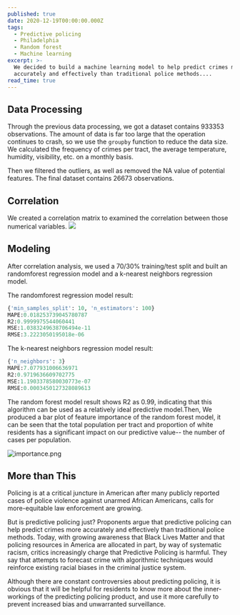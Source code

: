 ```yaml
---
published: true
date: 2020-12-19T00:00:00.000Z
tags:
  - Predictive policing
  - Philadelphia
  - Random forest
  - Machine learning
excerpt: >-
  We decided to build a machine learning model to help predict crimes more
  accurately and effectively than traditional police methods....
read_time: true
---
```

## Data Processing

Through the previous data processing, we got a dataset contains 933353 observations. The amount of data is far too large that the operation continues to crash, so we use the `groupby` function to reduce the data size. We calculated the frequency of crimes per tract, the average temperature, humidity, visibility, etc. on a monthly basis.

Then we filtered the outliers, as well as removed the NA value of potential features. The final dataset contains 26673 observations.

## Correlation

We created a correlation matrix to examined the correlation between those numerical variables.
![]({{site.baseurl}}/assets/images/corr.png)

## Modeling
After correlation analysis, we used a 70/30% training/test split and built an randomforest regression model and a k-nearest neighbors regression model.

The randomforest regression model result:

```python
{'min_samples_split': 10, 'n_estimators': 100}
MAPE:0.018253739045780787
R2:0.9999975544060441
MSE:1.0383249638706494e-11
RMSE:3.2223050195018e-06
```
The k-nearest neighbors regression model result:   

```python
{'n_neighbors': 3}
MAPE:7.077931006636971
R2:0.9719636609702775
MSE:1.1903378580030773e-07
RMSE:0.0003450127328089613
```

The random forest model result shows R2 as 0.99, indicating that this algorithm can be used as a relatively ideal predictive model.Then, We produced a bar  plot of feature importance of the random forest model, it can be seen that the total population per tract and proportion of white residents has a significant impact on our predictive value-- the number of cases per population.

![importance.png]({{site.baseurl}}/assets/images/importance.png)


## More than This
Policing is at a critical juncture in American after many publicly reported cases of police violence against unarmed African Americans, calls for more-equitable law enforcement are growing. 

But is predictive policing just? Proponents argue that predictive policing can help predict crimes more accurately and effectively than traditional police methods. Today, with growing awareness that Black Lives Matter and that policing resources in America are allocated in part, by way of systematic racism, critics increasingly charge that Predictive Policing is harmful. They say that attempts to forecast crime with algorithmic techniques would reinforce existing racial biases in the criminal justice system.   
   
Although there are constant controversies about predicting policing, it is obvious that it will be helpful for residents to know more about the inner-workings of the predicting policing product, and use it more carefully to prevent increased bias and unwarranted surveillance.



